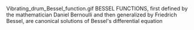 Vibrating_drum_Bessel_function.gif BESSEL FUNCTIONS, first defined by the mathematician Daniel Bernoulli and then generalized by Friedrich Bessel, are canonical solutions of Bessel's differential equation
